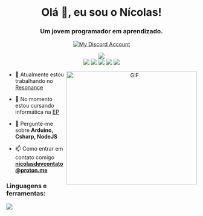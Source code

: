 <p align="center">
    <h1 align="center">Olá 👋, eu sou o Nícolas!</h1>
    <h3 align="center">Um jovem programador em aprendizado.</h3>
    <p align="center">
    <a href="https://discord.com/users/489193379629105153" target="_blank">
    <img alt="My Discord Account" src="https://discord.c99.nl/widget/theme-1/489193379629105153.png"  />
    </a><br>
</p>
<p align="center">
<a href="https://github.com/pedronicolasg">
    <img src="http://github-readme-streak-stats.herokuapp.com?user=pedronicolasg&theme=gotham&hide_border=true&date_format=M%20j%5B%2C%20Y%5D"><br>
    <a href="https://instagram.com/pedronicolasg"><img src="https://img.shields.io/badge/instagram-%2312100E.svg?&style=for-the-badge&logo=instagram&logoColor=white&color=black" /></a>
    <a href="https://www.youtube.com/@NicolasDEV"><img src="https://img.shields.io/badge/youtube-%2312100E.svg?&style=for-the-badge&logo=youtube&logoColor=white&color=red" /></a>
    <a href="https://www.linkedin.com/in/pedronicolasg/"><img src="https://img.shields.io/badge/linkedin-%2312100E.svg?&style=for-the-badge&logo=linkedin&logoColor=white&color=blue" /></a>
    <a href="https://www.twitch.tv/pedronicolasg"><img src="https://img.shields.io/badge/twitch-%2312100E.svg?&style=for-the-badge&logo=twitch&logoColor=white&color=purple" /></a>
    <a href="https://stackoverflow.com/users/16832575"><img src="https://img.shields.io/badge/stackoverflow-%2312100E.svg?&style=for-the-badge&logo=stackoverflow&logoColor=white&color=black" /></a></p>
</a>
</p>

<a target="_blank" align="center">
  <img align="right" top="500" height="300" width="345" alt="GIF" src="https://github-readme-stats.vercel.app/api/top-langs?username=pedronicolasg&theme=gotham&show_icons=true&locale=en">
    
</a>

- 🔭 Atualmente estou trabalhando no [Resonance](https://github.com/pedronicolasg/Resonance)

- 🌱 No momento estou cursando informática na [EP](https://www.instagram.com/eparacati/)

- 💬 Pergunte-me sobre **Arduino, Csharp, NodeJS**

- 📫 Como entrar em contato comigo **nicolasdevcontato@proton.me**

<h3 align="left">Linguagens e ferramentas:</h3>
<p align="left">
    <img src="https://skillicons.dev/icons?i=html,css,php,js,nodejs,tailwind,bots,cs,arduino&perline=8" />
</p>
